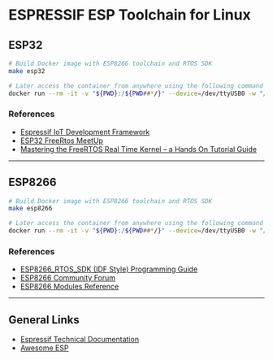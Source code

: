 # ESPRESSIF ESP Toolchain for Linux

## ESP32

```bash
# Build Docker image with ESP8266 toolchain and RTOS SDK
make esp32

# Later access the container from anywhere using the following command
docker run --rm -it -v "${PWD}:/${PWD##*/}" --device=/dev/ttyUSB0 -w "/${PWD##*/}" esp32
```

### References

- [Espressif IoT Development Framework](https://github.com/espressif/esp-idf)
- [ESP32 FreeRtos MeetUp](https://www.youtube.com/watch?v=E9FY-IOvC3Q&ab_channel=MairSwartz)
- [Mastering the FreeRTOS Real Time Kernel – a Hands On Tutorial Guide](https://www.freertos.org/fr-content-src/uploads/2018/07/161204_Mastering_the_FreeRTOS_Real_Time_Kernel-A_Hands-On_Tutorial_Guide.pdf)

---

## ESP8266

```bash
# Build Docker image with ESP8266 toolchain and RTOS SDK
make esp8266

# Later access the container from anywhere using the following command
docker run --rm -it -v "${PWD}:/${PWD##*/}" --device=/dev/ttyUSB0 -w "/${PWD##*/}" esp8266
```

### References

- [ESP8266_RTOS_SDK (IDF Style) Programming Guide](https://docs.espressif.com/projects/esp8266-rtos-sdk/en/latest/)
- [ESP8266 Community Forum](https://www.esp8266.com/)
- [ESP8266 Modules Reference](https://www.esp8266.com/wiki/doku.php?id=esp8266-module-family)

---

## General Links

- [Espressif Technical Documentation](https://www.espressif.com/en/support/documents/technical-documents)
- [Awesome ESP](https://github.com/agucova/awesome-esp)
